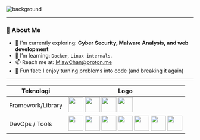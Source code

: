 
![background](https://github.com/user-attachments/assets/26d1077a-b01f-4d67-ad0f-a36a0f55ef4c)


<!--<h1 align="center">Hi there, I'm 0xMiawChan👋</h1>

<p align="center">
  🌸 A tech enthusiast |  Python explorer | Javascript enthusiast <br>
  💻 Love building, breaking, and learning from code
</p>-->

---

### 🚀 About Me
- 🔭 I’m currently exploring: **Cyber Security, Malware Analysis, and web development**
- 🌱 I’m learning: `Docker`, `Linux internals`.
- 📫 Reach me at: [MiawChan@proton.me](mailto:MiawChan@proton.me)
- 🧪 Fun fact: I enjoy turning problems into code (and breaking it again)

---
| Teknologi    | Logo                                                                 |
|--------------|----------------------------------------------------------------------|
| Framework/Library    | <img src="https://skillicons.dev/icons?i=bootstrap" width="40" />  <img src="https://skillicons.dev/icons?i=tailwindcss" width="40" />  <img src="https://skillicons.dev/icons?i=nodejs" width="40" />  <img src="https://skillicons.dev/icons?i=react" width="40" />    |
| DevOps / Tools |  <img src="https://skillicons.dev/icons?i=docker" width="40" />  <img src="https://skillicons.dev/icons?i=git" width="40" />  <img src="https://skillicons.dev/icons?i=github" width="40" />  <img src="https://skillicons.dev/icons?i=gitlab" width="40" />  <img src="https://skillicons.dev/icons?i=vscode" width="40" />  <img src="https://skillicons.dev/icons?i=figma" width="40" />  <img src="https://skillicons.dev/icons?i=pycharm" width="40" />







